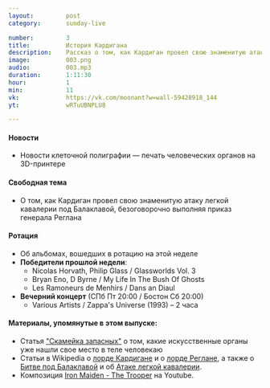 ```yaml
---
layout:         post
category:       sunday-live

number:         3
title:          История Кардигана
description:    Рассказ о том, как Кардиган провел свою знаменитую атаку легкой бригады, безоговорочно выполняя приказ генерала Реглана
image:          003.png
audio:          003.mp3
duration:      	1:11:30
hour:			1
min:			11
vk:             https://vk.com/moonant?w=wall-59428918_144
yt:             wRTuUBNPLU8

---
```


#### Новости
- Новости клеточной полиграфии — печать человеческих органов на 3D-принтере

#### Свободная тема
- О том, как Кардиган провел свою знаменитую атаку легкой кавалерии под Балаклавой, безоговорочно выполняя приказ генерала Реглана

#### Ротация
- Об альбомах, вошедших в ротацию на этой неделе
- **Победители прошлой недели**:
    - Nicolas Horvath, Philip Glass / Glassworlds Vol. 3
    - Bryan Eno, D Byrne / My Life In The Bush Of Ghosts
    - Les Ramoneurs de Menhirs / Dans an Diaul
- **Вечерний концерт** (СПб Пт 20:00 / Бостон Сб 20:00)
    - Various Artists / Zappa's Universe (1993) – 2 часа

#### Материалы, упомянутые в этом выпуске:
- Статья ["Скамейка запасных"](https://nplus1.ru/material/2016/02/19/tissue-engeneering) о том, какие искусственные органы уже нашли свое место в теле человекаю
- Статьи в Wikipedia о [лорде Кардигане](https://en.wikipedia.org/wiki/James_Brudenell,_7th_Earl_of_Cardigan) и о [лорде Реглане](https://en.wikipedia.org/wiki/FitzRoy_Somerset,_1st_Baron_Raglan), а также о [Битве под Балаклавой](https://en.wikipedia.org/wiki/Battle_of_Balaclava) и об [Атаке легкой кавалерии](https://en.wikipedia.org/wiki/Charge_of_the_Light_Brigade).
- Композиция [Iron Maiden - The Trooper](https://www.youtube.com/watch?v=2G5rfPISIwo) на Youtube.

